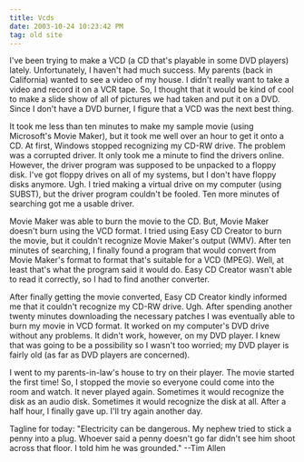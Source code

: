 ```yaml
---
title: Vcds
date: 2003-10-24 10:23:42 PM
tag: old site
---
```


I've been trying to make a VCD (a CD that's playable in some DVD players) lately. Unfortunately, I haven't had much success. My parents (back in California) wanted to see a video of my house. I didn't really want to take a video and record it on a VCR tape. So, I thought that it would be kind of cool to make a slide show of all of pictures we had taken and put it on a DVD. Since I don't have a DVD burner, I figure that a VCD was the next best thing.

It took me less than ten minutes to make my sample movie (using Microsoft's Movie Maker), but it took me well over an hour to get it onto a CD. At first, Windows stopped recognizing my CD-RW drive. The problem was a corrupted driver. It only took me a minute to find the drivers online. However, the driver program was supposed to be unpacked to a floppy disk. I've got floppy drives on all of my systems, but I don't have floppy disks anymore. Ugh. I tried making a virtual drive on my computer (using SUBST), but the driver program couldn't be fooled. Ten more minutes of searching got me a usable driver.

Movie Maker was able to burn the movie to the CD. But, Movie Maker doesn't burn using the VCD format. I tried using Easy CD Creator to burn the movie, but it couldn't recognize Movie Maker's output (WMV). After ten minutes of searching, I finally found a program that would convert from Movie Maker's format to format that's suitable for a VCD (MPEG). Well, at least that's what the program said it would do. Easy CD Creator wasn't able to read it correctly, so I had to find another converter.

After finally getting the movie converted, Easy CD Creator kindly informed me that it couldn't recognize my CD-RW drive. Ugh. After spending another twenty minutes downloading the necessary patches I was eventually able to burn my movie in VCD format. It worked on my computer's DVD drive without any problems. It didn't work, however, on my DVD player. I knew that was going to be a possibility so I wasn't too worried; my DVD player is fairly old (as far as DVD players are concerned).

I went to my parents-in-law's house to try on their player. The movie started the first time! So, I stopped the movie so everyone could come into the room and watch. It never played again. Sometimes it would recognize the disk as an audio disk. Sometimes it would recognize the disk at all. After a half hour, I finally gave up. I'll try again another day.

Tagline for today: "Electricity can be dangerous. My nephew tried to stick a penny into a plug. Whoever said a penny doesn't go far didn't see him shoot across that floor. I told him he was grounded." --Tim Allen
